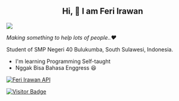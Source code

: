 ## <div align="center"> Hi, :wave: I am Feri Irawan </div>

![](https://visitor-badges.glitch.me?username=feri-irawan&repo=feri-irawan&style=for-the-badge)

_Making something to help lots of people..❤️_

Student of SMP Negeri 40 Bulukumba, South Sulawesi, Indonesia.
- I'm learning Programming Self-taught
- Nggak Bisa Bahasa Enggress :laughing:

[![Feri Irawan API](https://github-readme-stats.vercel.app/api/pin/?theme=radical&username=feri-irawan&repo=API)](https://github.com/feri-irawan/API)
  
 [![Visitor Badge](https://github-readme-stats.vercel.app/api/pin/?theme=radical&username=feri-irawan&repo=visitor-badge)](https://github.com/feri-irawan/visitor-badge)
